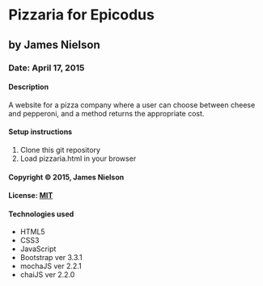 # Pizzaria for Epicodus
## by James Nielson
### Date: April 17, 2015
#### Description
A website for a pizza company where a user can choose between cheese and pepperoni, and a method returns the appropriate cost.

#### Setup instructions
1. Clone this git repository
2. Load pizzaria.html in your browser

#### Copyright © 2015, James Nielson

#### License: [MIT](https://github.com/twbs/bootstrap/blob/master/LICENSE)  

#### Technologies used
- HTML5
- CSS3
- JavaScript
- Bootstrap ver 3.3.1
- mochaJS ver 2.2.1
- chaiJS ver 2.2.0
